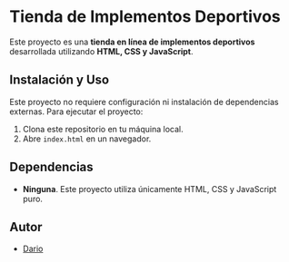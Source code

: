 # Tienda de Implementos Deportivos

Este proyecto es una **tienda en línea de implementos deportivos** desarrollada utilizando **HTML, CSS y JavaScript**.

## Instalación y Uso

Este proyecto no requiere configuración ni instalación de dependencias externas. Para ejecutar el proyecto:
1. Clona este repositorio en tu máquina local.
2. Abre `index.html` en un navegador.

## Dependencias

- **Ninguna**. Este proyecto utiliza únicamente HTML, CSS y JavaScript puro.

## Autor

- [Dario](https://github.com/whoislayn)
